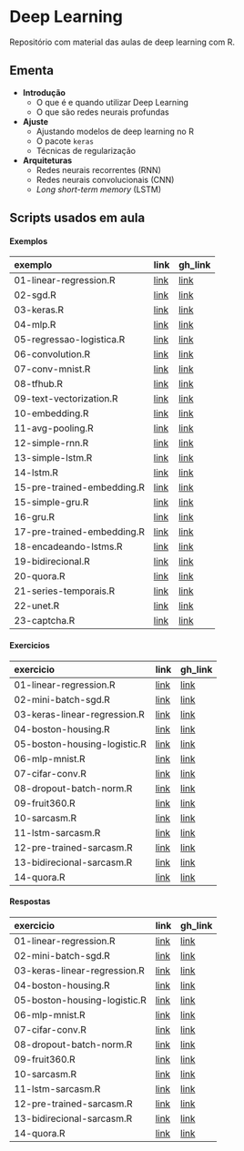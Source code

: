 
# Deep Learning

<!-- README.md is generated from README.Rmd. Please edit that file -->

Repositório com material das aulas de deep learning com R.

## Ementa

  - **Introdução**
      - O que é e quando utilizar Deep Learning
      - O que são redes neurais profundas
  - **Ajuste**
      - Ajustando modelos de deep learning no R
      - O pacote `keras`
      - Técnicas de regularização
  - **Arquiteturas**
      - Redes neurais recorrentes (RNN)
      - Redes neurais convolucionais (CNN)
      - *Long short-term memory* (LSTM)

## Scripts usados em aula

#### Exemplos

| exemplo                    | link                                                                                       | gh\_link                                                                                              |
| :------------------------- | :----------------------------------------------------------------------------------------- | :---------------------------------------------------------------------------------------------------- |
| 01-linear-regression.R     | [link](https://curso-r.github.io/202011-deep-learning/exemplos/01-linear-regression.R)     | [link](https://github.com/curso-r/202011-deep-learning/blob/main/exemplos/01-linear-regression.R)     |
| 02-sgd.R                   | [link](https://curso-r.github.io/202011-deep-learning/exemplos/02-sgd.R)                   | [link](https://github.com/curso-r/202011-deep-learning/blob/main/exemplos/02-sgd.R)                   |
| 03-keras.R                 | [link](https://curso-r.github.io/202011-deep-learning/exemplos/03-keras.R)                 | [link](https://github.com/curso-r/202011-deep-learning/blob/main/exemplos/03-keras.R)                 |
| 04-mlp.R                   | [link](https://curso-r.github.io/202011-deep-learning/exemplos/04-mlp.R)                   | [link](https://github.com/curso-r/202011-deep-learning/blob/main/exemplos/04-mlp.R)                   |
| 05-regressao-logistica.R   | [link](https://curso-r.github.io/202011-deep-learning/exemplos/05-regressao-logistica.R)   | [link](https://github.com/curso-r/202011-deep-learning/blob/main/exemplos/05-regressao-logistica.R)   |
| 06-convolution.R           | [link](https://curso-r.github.io/202011-deep-learning/exemplos/06-convolution.R)           | [link](https://github.com/curso-r/202011-deep-learning/blob/main/exemplos/06-convolution.R)           |
| 07-conv-mnist.R            | [link](https://curso-r.github.io/202011-deep-learning/exemplos/07-conv-mnist.R)            | [link](https://github.com/curso-r/202011-deep-learning/blob/main/exemplos/07-conv-mnist.R)            |
| 08-tfhub.R                 | [link](https://curso-r.github.io/202011-deep-learning/exemplos/08-tfhub.R)                 | [link](https://github.com/curso-r/202011-deep-learning/blob/main/exemplos/08-tfhub.R)                 |
| 09-text-vectorization.R    | [link](https://curso-r.github.io/202011-deep-learning/exemplos/09-text-vectorization.R)    | [link](https://github.com/curso-r/202011-deep-learning/blob/main/exemplos/09-text-vectorization.R)    |
| 10-embedding.R             | [link](https://curso-r.github.io/202011-deep-learning/exemplos/10-embedding.R)             | [link](https://github.com/curso-r/202011-deep-learning/blob/main/exemplos/10-embedding.R)             |
| 11-avg-pooling.R           | [link](https://curso-r.github.io/202011-deep-learning/exemplos/11-avg-pooling.R)           | [link](https://github.com/curso-r/202011-deep-learning/blob/main/exemplos/11-avg-pooling.R)           |
| 12-simple-rnn.R            | [link](https://curso-r.github.io/202011-deep-learning/exemplos/12-simple-rnn.R)            | [link](https://github.com/curso-r/202011-deep-learning/blob/main/exemplos/12-simple-rnn.R)            |
| 13-simple-lstm.R           | [link](https://curso-r.github.io/202011-deep-learning/exemplos/13-simple-lstm.R)           | [link](https://github.com/curso-r/202011-deep-learning/blob/main/exemplos/13-simple-lstm.R)           |
| 14-lstm.R                  | [link](https://curso-r.github.io/202011-deep-learning/exemplos/14-lstm.R)                  | [link](https://github.com/curso-r/202011-deep-learning/blob/main/exemplos/14-lstm.R)                  |
| 15-pre-trained-embedding.R | [link](https://curso-r.github.io/202011-deep-learning/exemplos/15-pre-trained-embedding.R) | [link](https://github.com/curso-r/202011-deep-learning/blob/main/exemplos/15-pre-trained-embedding.R) |
| 15-simple-gru.R            | [link](https://curso-r.github.io/202011-deep-learning/exemplos/15-simple-gru.R)            | [link](https://github.com/curso-r/202011-deep-learning/blob/main/exemplos/15-simple-gru.R)            |
| 16-gru.R                   | [link](https://curso-r.github.io/202011-deep-learning/exemplos/16-gru.R)                   | [link](https://github.com/curso-r/202011-deep-learning/blob/main/exemplos/16-gru.R)                   |
| 17-pre-trained-embedding.R | [link](https://curso-r.github.io/202011-deep-learning/exemplos/17-pre-trained-embedding.R) | [link](https://github.com/curso-r/202011-deep-learning/blob/main/exemplos/17-pre-trained-embedding.R) |
| 18-encadeando-lstms.R      | [link](https://curso-r.github.io/202011-deep-learning/exemplos/18-encadeando-lstms.R)      | [link](https://github.com/curso-r/202011-deep-learning/blob/main/exemplos/18-encadeando-lstms.R)      |
| 19-bidirecional.R          | [link](https://curso-r.github.io/202011-deep-learning/exemplos/19-bidirecional.R)          | [link](https://github.com/curso-r/202011-deep-learning/blob/main/exemplos/19-bidirecional.R)          |
| 20-quora.R                 | [link](https://curso-r.github.io/202011-deep-learning/exemplos/20-quora.R)                 | [link](https://github.com/curso-r/202011-deep-learning/blob/main/exemplos/20-quora.R)                 |
| 21-series-temporais.R      | [link](https://curso-r.github.io/202011-deep-learning/exemplos/21-series-temporais.R)      | [link](https://github.com/curso-r/202011-deep-learning/blob/main/exemplos/21-series-temporais.R)      |
| 22-unet.R                  | [link](https://curso-r.github.io/202011-deep-learning/exemplos/22-unet.R)                  | [link](https://github.com/curso-r/202011-deep-learning/blob/main/exemplos/22-unet.R)                  |
| 23-captcha.R               | [link](https://curso-r.github.io/202011-deep-learning/exemplos/23-captcha.R)               | [link](https://github.com/curso-r/202011-deep-learning/blob/main/exemplos/23-captcha.R)               |

#### Exercicios

| exercicio                    | link                                                                                         | gh\_link                                                                                                |
| :--------------------------- | :------------------------------------------------------------------------------------------- | :------------------------------------------------------------------------------------------------------ |
| 01-linear-regression.R       | [link](https://curso-r.github.io/202011-deep-learning/exemplos/01-linear-regression.R)       | [link](https://github.com/curso-r/202011-deep-learning/blob/main/exemplos/01-linear-regression.R)       |
| 02-mini-batch-sgd.R          | [link](https://curso-r.github.io/202011-deep-learning/exemplos/02-mini-batch-sgd.R)          | [link](https://github.com/curso-r/202011-deep-learning/blob/main/exemplos/02-mini-batch-sgd.R)          |
| 03-keras-linear-regression.R | [link](https://curso-r.github.io/202011-deep-learning/exemplos/03-keras-linear-regression.R) | [link](https://github.com/curso-r/202011-deep-learning/blob/main/exemplos/03-keras-linear-regression.R) |
| 04-boston-housing.R          | [link](https://curso-r.github.io/202011-deep-learning/exemplos/04-boston-housing.R)          | [link](https://github.com/curso-r/202011-deep-learning/blob/main/exemplos/04-boston-housing.R)          |
| 05-boston-housing-logistic.R | [link](https://curso-r.github.io/202011-deep-learning/exemplos/05-boston-housing-logistic.R) | [link](https://github.com/curso-r/202011-deep-learning/blob/main/exemplos/05-boston-housing-logistic.R) |
| 06-mlp-mnist.R               | [link](https://curso-r.github.io/202011-deep-learning/exemplos/06-mlp-mnist.R)               | [link](https://github.com/curso-r/202011-deep-learning/blob/main/exemplos/06-mlp-mnist.R)               |
| 07-cifar-conv.R              | [link](https://curso-r.github.io/202011-deep-learning/exemplos/07-cifar-conv.R)              | [link](https://github.com/curso-r/202011-deep-learning/blob/main/exemplos/07-cifar-conv.R)              |
| 08-dropout-batch-norm.R      | [link](https://curso-r.github.io/202011-deep-learning/exemplos/08-dropout-batch-norm.R)      | [link](https://github.com/curso-r/202011-deep-learning/blob/main/exemplos/08-dropout-batch-norm.R)      |
| 09-fruit360.R                | [link](https://curso-r.github.io/202011-deep-learning/exemplos/09-fruit360.R)                | [link](https://github.com/curso-r/202011-deep-learning/blob/main/exemplos/09-fruit360.R)                |
| 10-sarcasm.R                 | [link](https://curso-r.github.io/202011-deep-learning/exemplos/10-sarcasm.R)                 | [link](https://github.com/curso-r/202011-deep-learning/blob/main/exemplos/10-sarcasm.R)                 |
| 11-lstm-sarcasm.R            | [link](https://curso-r.github.io/202011-deep-learning/exemplos/11-lstm-sarcasm.R)            | [link](https://github.com/curso-r/202011-deep-learning/blob/main/exemplos/11-lstm-sarcasm.R)            |
| 12-pre-trained-sarcasm.R     | [link](https://curso-r.github.io/202011-deep-learning/exemplos/12-pre-trained-sarcasm.R)     | [link](https://github.com/curso-r/202011-deep-learning/blob/main/exemplos/12-pre-trained-sarcasm.R)     |
| 13-bidirecional-sarcasm.R    | [link](https://curso-r.github.io/202011-deep-learning/exemplos/13-bidirecional-sarcasm.R)    | [link](https://github.com/curso-r/202011-deep-learning/blob/main/exemplos/13-bidirecional-sarcasm.R)    |
| 14-quora.R                   | [link](https://curso-r.github.io/202011-deep-learning/exemplos/14-quora.R)                   | [link](https://github.com/curso-r/202011-deep-learning/blob/main/exemplos/14-quora.R)                   |

#### Respostas

| exercicio                    | link                                                                                         | gh\_link                                                                                                |
| :--------------------------- | :------------------------------------------------------------------------------------------- | :------------------------------------------------------------------------------------------------------ |
| 01-linear-regression.R       | [link](https://curso-r.github.io/202011-deep-learning/exemplos/01-linear-regression.R)       | [link](https://github.com/curso-r/202011-deep-learning/blob/main/exemplos/01-linear-regression.R)       |
| 02-mini-batch-sgd.R          | [link](https://curso-r.github.io/202011-deep-learning/exemplos/02-mini-batch-sgd.R)          | [link](https://github.com/curso-r/202011-deep-learning/blob/main/exemplos/02-mini-batch-sgd.R)          |
| 03-keras-linear-regression.R | [link](https://curso-r.github.io/202011-deep-learning/exemplos/03-keras-linear-regression.R) | [link](https://github.com/curso-r/202011-deep-learning/blob/main/exemplos/03-keras-linear-regression.R) |
| 04-boston-housing.R          | [link](https://curso-r.github.io/202011-deep-learning/exemplos/04-boston-housing.R)          | [link](https://github.com/curso-r/202011-deep-learning/blob/main/exemplos/04-boston-housing.R)          |
| 05-boston-housing-logistic.R | [link](https://curso-r.github.io/202011-deep-learning/exemplos/05-boston-housing-logistic.R) | [link](https://github.com/curso-r/202011-deep-learning/blob/main/exemplos/05-boston-housing-logistic.R) |
| 06-mlp-mnist.R               | [link](https://curso-r.github.io/202011-deep-learning/exemplos/06-mlp-mnist.R)               | [link](https://github.com/curso-r/202011-deep-learning/blob/main/exemplos/06-mlp-mnist.R)               |
| 07-cifar-conv.R              | [link](https://curso-r.github.io/202011-deep-learning/exemplos/07-cifar-conv.R)              | [link](https://github.com/curso-r/202011-deep-learning/blob/main/exemplos/07-cifar-conv.R)              |
| 08-dropout-batch-norm.R      | [link](https://curso-r.github.io/202011-deep-learning/exemplos/08-dropout-batch-norm.R)      | [link](https://github.com/curso-r/202011-deep-learning/blob/main/exemplos/08-dropout-batch-norm.R)      |
| 09-fruit360.R                | [link](https://curso-r.github.io/202011-deep-learning/exemplos/09-fruit360.R)                | [link](https://github.com/curso-r/202011-deep-learning/blob/main/exemplos/09-fruit360.R)                |
| 10-sarcasm.R                 | [link](https://curso-r.github.io/202011-deep-learning/exemplos/10-sarcasm.R)                 | [link](https://github.com/curso-r/202011-deep-learning/blob/main/exemplos/10-sarcasm.R)                 |
| 11-lstm-sarcasm.R            | [link](https://curso-r.github.io/202011-deep-learning/exemplos/11-lstm-sarcasm.R)            | [link](https://github.com/curso-r/202011-deep-learning/blob/main/exemplos/11-lstm-sarcasm.R)            |
| 12-pre-trained-sarcasm.R     | [link](https://curso-r.github.io/202011-deep-learning/exemplos/12-pre-trained-sarcasm.R)     | [link](https://github.com/curso-r/202011-deep-learning/blob/main/exemplos/12-pre-trained-sarcasm.R)     |
| 13-bidirecional-sarcasm.R    | [link](https://curso-r.github.io/202011-deep-learning/exemplos/13-bidirecional-sarcasm.R)    | [link](https://github.com/curso-r/202011-deep-learning/blob/main/exemplos/13-bidirecional-sarcasm.R)    |
| 14-quora.R                   | [link](https://curso-r.github.io/202011-deep-learning/exemplos/14-quora.R)                   | [link](https://github.com/curso-r/202011-deep-learning/blob/main/exemplos/14-quora.R)                   |
